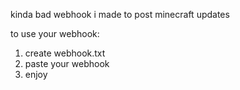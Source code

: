 kinda bad webhook i made to post minecraft updates

to use your webhook:
1) create webhook.txt
2) paste your webhook
3) enjoy